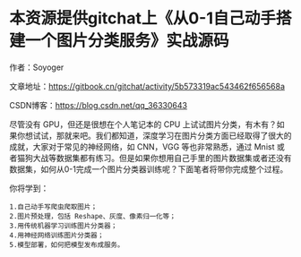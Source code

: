 # 本资源提供gitchat上《从0-1自己动手搭建一个图片分类服务》实战源码

作者：Soyoger

文章地址：https://gitbook.cn/gitchat/activity/5b573319ac543462f656568a

CSDN博客：https://blog.csdn.net/qq_36330643


尽管没有 GPU，但还是很想在个人笔记本的 CPU 上试试图片分类，有木有？如果你想试试，那就来吧。我们都知道，深度学习在图片分类方面已经取得了很大的成就，大家对于常见的神经网络，如 CNN，VGG 等也非常熟悉，通过 Mnist 或者猫狗大战等数据集都有练习。但是如果你想用自己手里的图片数据集或者还没有数据集，如何从0-1完成一个图片分类器训练呢？下面笔者将带你完成整个过程。

你将学到：

    1.自己动手写爬虫爬取图片；
    2.图片预处理，包括 Reshape、灰度、像素归一化等；
    3.用传统机器学习训练图片分类器；
    4.用神经网络训练图片分类器；
    5.模型部署，如何把模型发布成服务。
